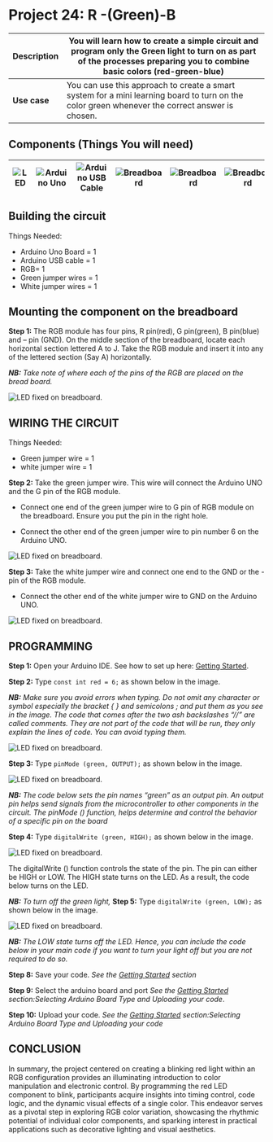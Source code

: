 # Project 24: R -(Green)-B

| **Description** | You will learn how to create a simple circuit and program only the Green light to turn on as part of the processes preparing you to combine basic colors (red-green-blue) |
|------------------|----------------------------------------------------------------|
| **Use case**     | You can use this approach to create a smart system for a mini learning board to turn on the color green whenever the correct answer is chosen. |

## Components (Things You will need)

| ![LED](../../assets/components/LED.png) | ![Arduino Uno](../../assets/components/arduino.png) | ![Arduino USB Cable](../../assets/components/USB_Cable.png) | ![Breadboard](../../assets/components/breadboard.png) |![Breadboard](../../assets/components/jump_wire.png)|![Breadboard](../../assets/components/RGB_Module.png)
|-------------------------|-------------------------|-------------------------|-------------------------|-------------------------|-------------------------|

## Building the circuit

Things Needed:

-	Arduino Uno Board = 1
-	Arduino USB cable = 1
-	RGB= 1
-	Green jumper wires = 1
-	White jumper wires = 1

## Mounting the component on the breadboard

**Step 1:** The RGB module has four pins, R pin(red), G pin(green), B pin(blue) and – pin (GND). On the middle section of the breadboard, locate each horizontal section lettered A to J. Take the RGB module and insert it into any of the lettered section (Say A) horizontally. 

 _**NB:** Take note of where each of the pins of the RGB are placed on the bread board._



![LED fixed on breadboard](../../assets/1.0/RGB/RED_G_B/circuit_1.jpg).


## WIRING THE CIRCUIT

Things Needed:

-	Green jumper wire = 1
-	white jumper wire = 1

**Step 2:** Take the green jumper wire. This wire will connect the Arduino UNO and the G pin of the RGB module. 

- Connect one end of the green jumper wire to G pin of RGB module on the breadboard. Ensure you put the pin in the right hole.

- Connect the other end of the green jumper wire to pin number 6 on the Arduino UNO.


![LED fixed on breadboard](../../assets/1.0/RGB/R_Green_B/circuit_1.jpg).

**Step 3:** Take the white jumper wire and connect one end to the GND or the - pin of the RGB module.

- Connect the other end of the white jumper wire to GND on the Arduino UNO.


![LED fixed on breadboard](../../assets/1.0/RGB/R_Green_B/circuit_2.jpg).

## PROGRAMMING

**Step 1:** Open your Arduino IDE. See how to set up here: [Getting Started](../../../../README.md#getting-started).

**Step 2:** Type ```const int red = 6;``` as shown below in the image.

_**NB:** Make sure you avoid errors when typing. Do not omit any character or symbol especially the bracket { }  and semicolons ;  and put them as you see in the image. The code that comes after the two ash backslashes “//” are called comments. They are not part of the code that will be run, they only explain the lines of code. You can avoid typing them._

![LED fixed on breadboard](../../assets/1.0/RGB/R_Green_B/code_1.png).

**Step 3:** Type ```pinMode (green, OUTPUT);``` as shown below in the image.

![LED fixed on breadboard](../../assets/1.0/RGB/R_Green_B/code_2.png).

_**NB:** The code below sets the pin names “green” as an output pin. An output pin helps send signals from the microcontroller to other components in the circuit. The pinMode () function, helps determine and control the behavior of a specific pin on the board_

**Step 4:** Type ```digitalWrite (green, HIGH);``` as shown below in the image.

![LED fixed on breadboard](../../assets/1.0/RGB/R_Green_B/code_3.png).

The digitalWrite () function controls the state of the pin. The pin can either be HIGH or LOW. The HIGH state turns on the LED. As a result, the code below turns on the LED.

_**NB:** To turn off the green light,_
**Step 5:** Type ```digitalWrite (green, LOW);``` as shown below in the image.

![LED fixed on breadboard](../../assets/1.0/RGB/R_Green_B/code_4.png).

_**NB:** The LOW state turns off the LED. Hence, you can include the code below in your main code if you want to turn your light off but you are not required to do so._

**Step 8:** Save your code. _See the [Getting Started](../../../../README.md#getting-started) section_

**Step 9:** Select the arduino board and port _See the [Getting Started](../../../../README.md#getting-started) section:Selecting Arduino Board Type and Uploading your code_.

**Step 10:** Upload your code. _See the [Getting Started](../../../../README.md#getting-started) section:Selecting Arduino Board Type and Uploading your code_

## CONCLUSION

In summary, the project centered on creating a blinking red light within an RGB configuration provides an illuminating introduction to color manipulation and electronic control. By programming the red LED component to blink, participants acquire insights into timing control, code logic, and the dynamic visual effects of a single color. This endeavor serves as a pivotal step in exploring RGB color variation, showcasing the rhythmic potential of individual color components, and sparking interest in practical applications such as decorative lighting and visual aesthetics.